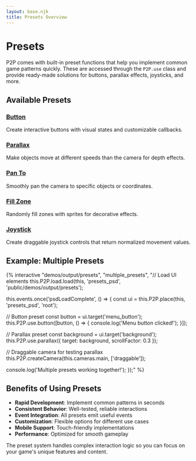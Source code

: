 ```yaml
---
layout: base.njk
title: Presets Overview
---
```


# Presets

P2P comes with built-in preset functions that help you implement common game patterns quickly. These are accessed through the `P2P.use` class and provide ready-made solutions for buttons, parallax effects, joysticks, and more.

## Available Presets

### [Button](/presets/button/)
Create interactive buttons with visual states and customizable callbacks.

### [Parallax](/presets/parallax/)
Make objects move at different speeds than the camera for depth effects.

### [Pan To](/presets/panto/)
Smoothly pan the camera to specific objects or coordinates.

### [Fill Zone](/presets/fillzone/)
Randomly fill zones with sprites for decorative effects.

### [Joystick](/presets/joystick/)
Create draggable joystick controls that return normalized movement values.

## Example: Multiple Presets

{% interactive "demos/output/presets", "multiple_presets", "// Load UI elements
this.P2P.load.load(this, 'presets_psd', 'public/demos/output/presets');

this.events.once('psdLoadComplete', () => {
  const ui = this.P2P.place(this, 'presets_psd', 'root');
  
  // Button preset
  const button = ui.target('menu_button');
  this.P2P.use.button([button, () => {
    console.log('Menu button clicked!');
  }]);
  
  // Parallax preset
  const background = ui.target('background');
  this.P2P.use.parallax({
    target: background,
    scrollFactor: 0.3
  });
  
  // Draggable camera for testing parallax
  this.P2P.createCamera(this.cameras.main, ['draggable']);
  
  console.log('Multiple presets working together!');
});" %}

## Benefits of Using Presets

- **Rapid Development**: Implement common patterns in seconds
- **Consistent Behavior**: Well-tested, reliable interactions
- **Event Integration**: All presets emit useful events
- **Customization**: Flexible options for different use cases
- **Mobile Support**: Touch-friendly implementations
- **Performance**: Optimized for smooth gameplay

The preset system handles complex interaction logic so you can focus on your game's unique features and content.